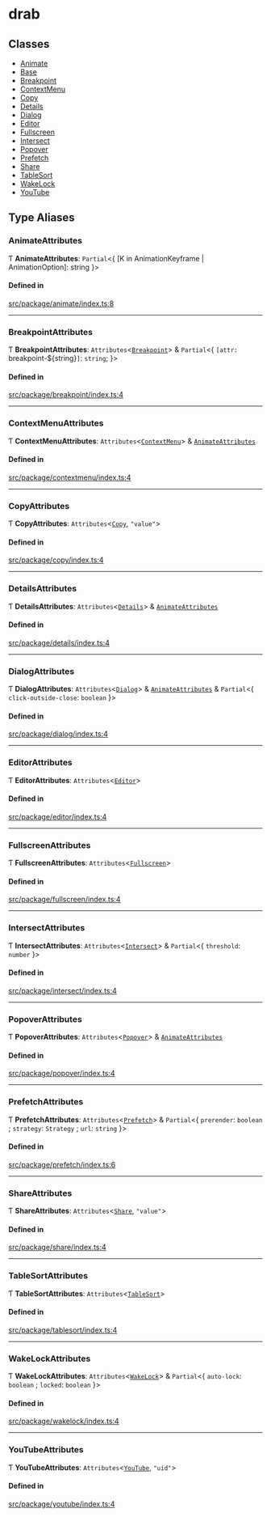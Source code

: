 # drab

## Classes

- [Animate](/docs/classes/Animate.md)
- [Base](/docs/classes/Base.md)
- [Breakpoint](/docs/classes/Breakpoint.md)
- [ContextMenu](/docs/classes/ContextMenu.md)
- [Copy](/docs/classes/Copy.md)
- [Details](/docs/classes/Details.md)
- [Dialog](/docs/classes/Dialog.md)
- [Editor](/docs/classes/Editor.md)
- [Fullscreen](/docs/classes/Fullscreen.md)
- [Intersect](/docs/classes/Intersect.md)
- [Popover](/docs/classes/Popover.md)
- [Prefetch](/docs/classes/Prefetch.md)
- [Share](/docs/classes/Share.md)
- [TableSort](/docs/classes/TableSort.md)
- [WakeLock](/docs/classes/WakeLock.md)
- [YouTube](/docs/classes/YouTube.md)

## Type Aliases

### AnimateAttributes

Ƭ **AnimateAttributes**: `Partial`\<\{ [K in AnimationKeyframe \| AnimationOption]: string }\>

#### Defined in

[src/package/animate/index.ts:8](https://github.com/rossrobino/components/blob/4320137/src/package/animate/index.ts#L8)

---

### BreakpointAttributes

Ƭ **BreakpointAttributes**: `Attributes`\<[`Breakpoint`](/docs/classes/Breakpoint.md)\> & `Partial`\<\{ `[attr: `breakpoint-${string}`]`: `string`; }\>

#### Defined in

[src/package/breakpoint/index.ts:4](https://github.com/rossrobino/components/blob/4320137/src/package/breakpoint/index.ts#L4)

---

### ContextMenuAttributes

Ƭ **ContextMenuAttributes**: `Attributes`\<[`ContextMenu`](/docs/classes/ContextMenu.md)\> & [`AnimateAttributes`](/docs/modules.md#animateattributes)

#### Defined in

[src/package/contextmenu/index.ts:4](https://github.com/rossrobino/components/blob/4320137/src/package/contextmenu/index.ts#L4)

---

### CopyAttributes

Ƭ **CopyAttributes**: `Attributes`\<[`Copy`](/docs/classes/Copy.md), `"value"`\>

#### Defined in

[src/package/copy/index.ts:4](https://github.com/rossrobino/components/blob/4320137/src/package/copy/index.ts#L4)

---

### DetailsAttributes

Ƭ **DetailsAttributes**: `Attributes`\<[`Details`](/docs/classes/Details.md)\> & [`AnimateAttributes`](/docs/modules.md#animateattributes)

#### Defined in

[src/package/details/index.ts:4](https://github.com/rossrobino/components/blob/4320137/src/package/details/index.ts#L4)

---

### DialogAttributes

Ƭ **DialogAttributes**: `Attributes`\<[`Dialog`](/docs/classes/Dialog.md)\> & [`AnimateAttributes`](/docs/modules.md#animateattributes) & `Partial`\<\{ `click-outside-close`: `boolean` }\>

#### Defined in

[src/package/dialog/index.ts:4](https://github.com/rossrobino/components/blob/4320137/src/package/dialog/index.ts#L4)

---

### EditorAttributes

Ƭ **EditorAttributes**: `Attributes`\<[`Editor`](/docs/classes/Editor.md)\>

#### Defined in

[src/package/editor/index.ts:4](https://github.com/rossrobino/components/blob/4320137/src/package/editor/index.ts#L4)

---

### FullscreenAttributes

Ƭ **FullscreenAttributes**: `Attributes`\<[`Fullscreen`](/docs/classes/Fullscreen.md)\>

#### Defined in

[src/package/fullscreen/index.ts:4](https://github.com/rossrobino/components/blob/4320137/src/package/fullscreen/index.ts#L4)

---

### IntersectAttributes

Ƭ **IntersectAttributes**: `Attributes`\<[`Intersect`](/docs/classes/Intersect.md)\> & `Partial`\<\{ `threshold`: `number` }\>

#### Defined in

[src/package/intersect/index.ts:4](https://github.com/rossrobino/components/blob/4320137/src/package/intersect/index.ts#L4)

---

### PopoverAttributes

Ƭ **PopoverAttributes**: `Attributes`\<[`Popover`](/docs/classes/Popover.md)\> & [`AnimateAttributes`](/docs/modules.md#animateattributes)

#### Defined in

[src/package/popover/index.ts:4](https://github.com/rossrobino/components/blob/4320137/src/package/popover/index.ts#L4)

---

### PrefetchAttributes

Ƭ **PrefetchAttributes**: `Attributes`\<[`Prefetch`](/docs/classes/Prefetch.md)\> & `Partial`\<\{ `prerender`: `boolean` ; `strategy`: `Strategy` ; `url`: `string` }\>

#### Defined in

[src/package/prefetch/index.ts:6](https://github.com/rossrobino/components/blob/4320137/src/package/prefetch/index.ts#L6)

---

### ShareAttributes

Ƭ **ShareAttributes**: `Attributes`\<[`Share`](/docs/classes/Share.md), `"value"`\>

#### Defined in

[src/package/share/index.ts:4](https://github.com/rossrobino/components/blob/4320137/src/package/share/index.ts#L4)

---

### TableSortAttributes

Ƭ **TableSortAttributes**: `Attributes`\<[`TableSort`](/docs/classes/TableSort.md)\>

#### Defined in

[src/package/tablesort/index.ts:4](https://github.com/rossrobino/components/blob/4320137/src/package/tablesort/index.ts#L4)

---

### WakeLockAttributes

Ƭ **WakeLockAttributes**: `Attributes`\<[`WakeLock`](/docs/classes/WakeLock.md)\> & `Partial`\<\{ `auto-lock`: `boolean` ; `locked`: `boolean` }\>

#### Defined in

[src/package/wakelock/index.ts:4](https://github.com/rossrobino/components/blob/4320137/src/package/wakelock/index.ts#L4)

---

### YouTubeAttributes

Ƭ **YouTubeAttributes**: `Attributes`\<[`YouTube`](/docs/classes/YouTube.md), `"uid"`\>

#### Defined in

[src/package/youtube/index.ts:4](https://github.com/rossrobino/components/blob/4320137/src/package/youtube/index.ts#L4)
